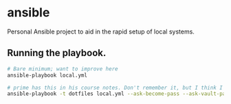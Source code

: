 # ansible
Personal Ansible project to aid in the rapid setup of local systems.

## Running the playbook.

```bash
# Bare minimum; want to improve here
ansible-playbook local.yml

# prime has this in his course notes. Don't remember it, but I think I get why it'll be very useful.
ansible-playbook -t dotfiles local.yml --ask-become-pass --ask-vault-pass
```
